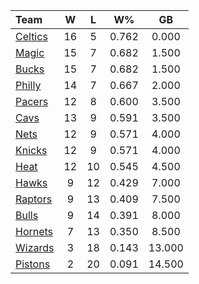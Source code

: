 | Team                            |  W  |  L  |  W%   |   GB   |
|:--------------------------------|:---:|:---:|:-----:|:------:|
| [Celtics](/r/bostonceltics)     | 16  |  5  | 0.762 | 0.000  |
| [Magic](/r/OrlandoMagic)        | 15  |  7  | 0.682 | 1.500  |
| [Bucks](/r/MkeBucks)            | 15  |  7  | 0.682 | 1.500  |
| [Philly](/r/sixers)             | 14  |  7  | 0.667 | 2.000  |
| [Pacers](/r/pacers)             | 12  |  8  | 0.600 | 3.500  |
| [Cavs](/r/clevelandcavs)        | 13  |  9  | 0.591 | 3.500  |
| [Nets](/r/GoNets)               | 12  |  9  | 0.571 | 4.000  |
| [Knicks](/r/NYKnicks)           | 12  |  9  | 0.571 | 4.000  |
| [Heat](/r/heat)                 | 12  | 10  | 0.545 | 4.500  |
| [Hawks](/r/AtlantaHawks)        |  9  | 12  | 0.429 | 7.000  |
| [Raptors](/r/torontoraptors)    |  9  | 13  | 0.409 | 7.500  |
| [Bulls](/r/chicagobulls)        |  9  | 14  | 0.391 | 8.000  |
| [Hornets](/r/CharlotteHornets)  |  7  | 13  | 0.350 | 8.500  |
| [Wizards](/r/washingtonwizards) |  3  | 18  | 0.143 | 13.000 |
| [Pistons](/r/DetroitPistons)    |  2  | 20  | 0.091 | 14.500 |